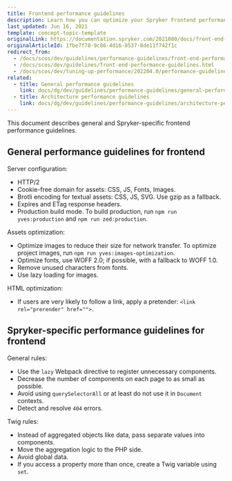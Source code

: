 ```yaml
---
title: Frontend performance guidelines
description: Learn how you can optimize your Spryker Frontend performance and some general guidelines for your Spryker based projects.
last_updated: Jun 16, 2021
template: concept-topic-template
originalLink: https://documentation.spryker.com/2021080/docs/front-end-performance-guidelines
originalArticleId: 1fbe7f78-9c86-4d16-8537-8de11f742f1c
redirect_from:
  - /docs/scos/dev/guidelines/performance-guidelines/front-end-performance-guidelines.html
  - /docs/scos/dev/guidelines/front-end-performance-guidelines.html
  - /docs/scos/dev/tuning-up-performance/202204.0/performance-guidelines.html#frontend-performance
related:
  - title: General performance guidelines
    link: docs/dg/dev/guidelines/performance-guidelines/general-performance-guidelines.html
  - title: Architecture performance guidelines
    link: docs/dg/dev/guidelines/performance-guidelines/architecture-performance-guidelines.html
---
```


This document describes general and Spryker-specific frontend performance guidelines.

## General performance guidelines for frontend

Server configuration:

* HTTP/2
* Cookie-free domain for assets: CSS, JS, Fonts, Images.
* Brotli encoding for textual assets: CSS, JS, SVG. Use gzip as a fallback.
* Expires and ETag response headers.
* Production build mode.  To build production, run `npm run yves:production` and `npm run zed:production`.

Assets optimization:

* Optimize images to reduce their size for network transfer. To optimize project images, run `npm run yves:images-optimization`.
* Optimize fonts, use WOFF 2.0; if possible, with a fallback to WOFF 1.0.
* Remove unused characters from fonts.
* Use lazy loading for images.

HTML optimization:

* If users are very likely to follow a link, apply a pretender: `<link rel="prerender" href="">`.

## Spryker-specific performance guidelines for frontend

General rules:

* Use the `lazy` Webpack directive to register unnecessary components.
* Decrease the number of components on each page to as small as possible.
* Avoid using `querySelectorAll` or at least do not use it in `Document` contexts.
* Detect and resolve `404` errors.

Twig rules:

* Instead of aggregated objects like data, pass separate values into components.
* Move the aggregation logic to the PHP side.
* Avoid global data.
* If you access a property more than once, create a Twig variable using `set`.

